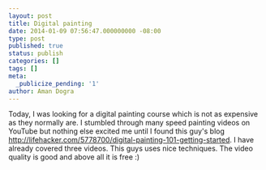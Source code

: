 ```yaml
---
layout: post
title: Digital painting
date: 2014-01-09 07:56:47.000000000 -08:00
type: post
published: true
status: publish
categories: []
tags: []
meta:
  _publicize_pending: '1'
author: Aman Dogra
---
```

Today, I was looking for a digital painting course which is not as
expensive as they normally are. I stumbled through many speed painting
videos on YouTube but nothing else excited me until I found this guy's
blog http://lifehacker.com/5778700/digital-painting-101-getting-started.
I have already covered three videos. This guys uses nice techniques. The
video quality is good and above all it is free :)
